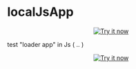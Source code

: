 
# localJsApp 
<a style="width: 216px; heigh: 58px;" target="_blank" href="https://chrome.google.com/webstore/detail/anfhlhgdnbpnglngmblhkdifdbcepjce"><img style="margin-left: 200px;" alt="Try it now" src="https://raw.github.com/GoogleChrome/chrome-app-samples/master/tryitnowbutton_small.png" title="Click here to install this sample from the Chrome Web Store"></img></a>

test "loader app" in Js ( .. )

<a style="width: 216px; heigh: 58px;" target="_blank" href="javascript: alert('hello there');"><img style="margin-left: 200px;" alt="Try it now" src="https://raw.github.com/GoogleChrome/chrome-app-samples/master/tryitnowbutton_small.png" title="Click here to install this sample from the Chrome Web Store"></img></a>
